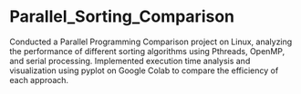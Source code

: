 # Parallel_Sorting_Comparison
Conducted a Parallel Programming Comparison project on Linux, analyzing the performance of different sorting algorithms using Pthreads, OpenMP, and serial processing. Implemented execution time analysis and visualization using pyplot on Google Colab to compare the efficiency of each approach.
